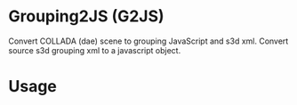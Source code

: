 # Grouping2JS (G2JS)

Convert COLLADA (dae) scene to grouping JavaScript and s3d xml. Convert source s3d grouping xml to a javascript object.

# Usage

